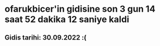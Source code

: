 # ofarukbicer'in gidisine son 3 gun 14 saat 52 dakika 12 saniye kaldi

## Gidis tarihi: 30.09.2022 :(